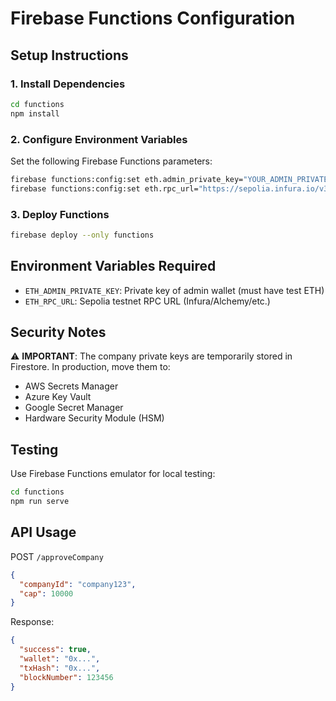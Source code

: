 # Firebase Functions Configuration

## Setup Instructions

### 1. Install Dependencies

```bash
cd functions
npm install
```

### 2. Configure Environment Variables

Set the following Firebase Functions parameters:

```bash
firebase functions:config:set eth.admin_private_key="YOUR_ADMIN_PRIVATE_KEY"
firebase functions:config:set eth.rpc_url="https://sepolia.infura.io/v3/YOUR_INFURA_KEY"
```

### 3. Deploy Functions

```bash
firebase deploy --only functions
```

## Environment Variables Required

- `ETH_ADMIN_PRIVATE_KEY`: Private key of admin wallet (must have test ETH)
- `ETH_RPC_URL`: Sepolia testnet RPC URL (Infura/Alchemy/etc.)

## Security Notes

⚠️ **IMPORTANT**: The company private keys are temporarily stored in Firestore. In production, move them to:

- AWS Secrets Manager
- Azure Key Vault
- Google Secret Manager
- Hardware Security Module (HSM)

## Testing

Use Firebase Functions emulator for local testing:

```bash
cd functions
npm run serve
```

## API Usage

POST `/approveCompany`

```json
{
  "companyId": "company123",
  "cap": 10000
}
```

Response:

```json
{
  "success": true,
  "wallet": "0x...",
  "txHash": "0x...",
  "blockNumber": 123456
}
```
